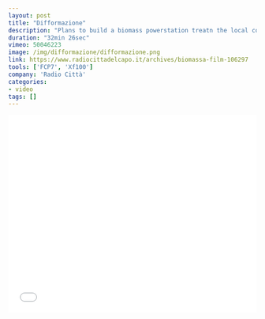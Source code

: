 ```yaml
---
layout: post
title: "Difformazione"
description: "Plans to build a biomass powerstation treatn the local comunity"
duration: "32min 26sec"
vimeo: 50046223
image: /img/difformazione/difformazione.png
link: https://www.radiocittadelcapo.it/archives/biomassa-film-106297
tools: ['FCP7', 'Xf100']
company: 'Radio Città'
categories: 
- video
tags: []
---
```



<div class="videoWrapper">
<iframe src="//player.vimeo.com/video/50046223?title=0&amp;byline=0&amp;portrait=0" width="100%" height="400" frameborder="0" webkitallowfullscreen mozallowfullscreen allowfullscreen></iframe>
</div>

